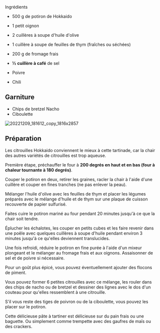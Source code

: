 Ingrédients

-   500 g de potiron de Hokkaido
-   1 petit oignon
-   2 cuillères à soupe d'huile d'olive
-   1 cuillère à soupe de feuilles de thym (fraîches ou séchées)
-   200 g de fromage frais
-   **½** **cuillère à café** de sel

-   Poivre
-   Chili

## Garniture

-   Chips de bretzel Nacho
-   Ciboulette

![20221209_181612_copy_1816x2857](https://ramiboutas.s3.amazonaws.com/khadija/media/images/20221209_181612_copy_1816x2857.width-800.jpg)

## Préparation

Les citrouilles Hokkaido conviennent le mieux à cette tartinade, car la chair des autres variétés de citrouilles est trop aqueuse.

Première étape, préchauffer le four à **200 degrés en haut et en bas (four à chaleur tournante à 180 degrés)**.

Couper le potiron en deux, retirer les graines, racler la chair à l'aide d'une cuillère et couper en fines tranches (ne pas enlever la peau).

Mélanger l'huile d'olive avec les feuilles de thym et placer les légumes préparés avec le mélange d'huile et de thym sur une plaque de cuisson recouverte de papier sulfurisé.

Faites cuire le potiron mariné au four pendant 20 minutes jusqu'à ce que la chair soit tendre.

Éplucher les échalotes, les couper en petits cubes et les faire revenir dans une poêle avec quelques cuillères à soupe d'huile pendant environ 3 minutes jusqu'à ce qu'elles deviennent translucides.

Une fois refroidi, réduire le potiron en fine purée à l'aide d'un mixeur plongeant et le mélanger au fromage frais et aux oignons. Assaisonner de sel et de poivre si nécessaire.

Pour un goût plus épicé, vous pouvez éventuellement ajouter des flocons de piment.

Vous pouvez former 6 petites citrouilles avec ce mélange, les rouler dans des chips de nacho ou de bretzel et dessiner des lignes avec le dos d'un couteau pour qu'elles ressemblent à une citrouille.

S'il vous reste des tiges de poivron ou de la ciboulette, vous pouvez les placer sur le potiron.

Cette délicieuse pâte à tartiner est délicieuse sur du pain frais ou une baguette. Ou simplement comme trempette avec des gaufres de maïs ou des crackers.
